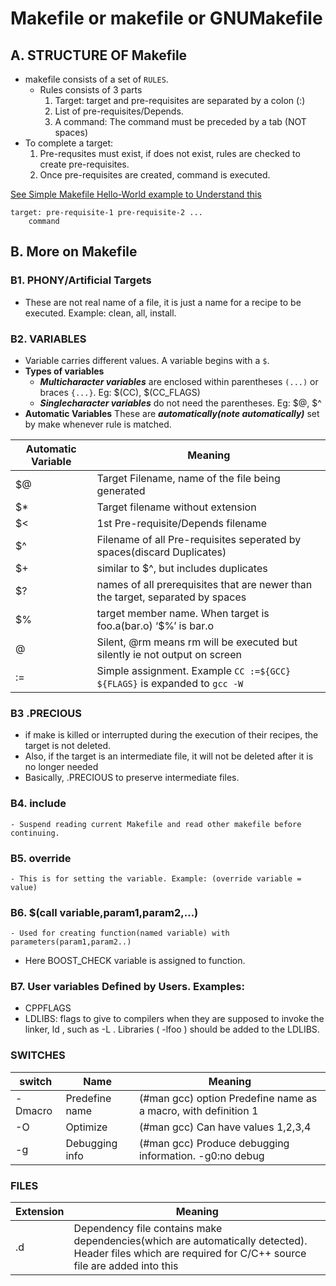 # Makefile or makefile or GNUMakefile

## A. STRUCTURE OF Makefile
- makefile consists of a set of `RULES`.
	- Rules consists of 3 parts 
		1. Target: target and pre-requisites are separated by a colon (:)
		2. List of pre-requisites/Depends.
		3. A command: The command must be preceded by a tab (NOT spaces)
- To complete a target:
	1. Pre-requsites must exist, if does not exist, rules are checked to create pre-requisites.
	2. Once pre-requisites are created, command is executed.

[See Simple Makefile Hello-World example to Understand this](https://github.com/amitkumar50/Code-examples/blob/master/programming_lang/C/Makefile/Examples/hello-world/simple-Makefile-hello-world.md)
```
target: pre-requisite-1 pre-requisite-2 ...
	command
```

## B. More on Makefile
### B1. PHONY/Artificial Targets
- These are not real name of a file, it is just a name for a recipe to be executed. Example: clean, all, install.

### B2. VARIABLES
- Variable carries different values. A variable begins with a `$`.
- **Types of variables**
	- ***Multicharacter variables*** are enclosed within parentheses `(...)` or braces `{...}`. Eg: $(CC), $(CC_FLAGS)
	- ***Singlecharacter variables*** do not need the parentheses. Eg: $@, $^
- **Automatic Variables** These are ***automatically(note automatically)*** set by make whenever rule is matched.

| Automatic Variable | Meaning |
| --- | --- |
| $@ | Target Filename, name of the file being generated |
| $* | Target filename without extension |
| $< | 1st Pre-requisite/Depends filename |
| $^ | Filename of all Pre-requisites seperated by spaces(discard Duplicates) |
| $+ | similar to $^, but includes duplicates |
| $? | names of all prerequisites that are newer than the target, separated by spaces |
| $% | target member name. When target is foo.a(bar.o) ‘$%’ is bar.o |
| @ | Silent, @rm means rm will be executed but silently ie not output on screen |
| := | Simple assignment. Example `CC :=${GCC} ${FLAGS}` is expanded to `gcc -W` |

### B3 .PRECIOUS
  - if make is killed or interrupted during the execution of their recipes, the target is not deleted. 
  - Also, if the target is an intermediate file, it will not be deleted after it is no longer needed
  - Basically, .PRECIOUS to preserve intermediate files.
### B4. include 
	- Suspend reading current Makefile and read other makefile before continuing.
	
### B5. override
	- This is for setting the variable. Example: (override variable = value)
### B6. $(call variable,param1,param2,…)
	- Used for creating function(named variable) with parameters(param1,param2..)
   - Here BOOST_CHECK variable is assigned to function.
### B7. **User variables** Defined by Users. Examples:
   - CPPFLAGS
   - LDLIBS: flags to give to compilers when they are supposed to invoke the linker, ld , such as -L . Libraries ( -lfoo ) should be added to the LDLIBS.
   

### SWITCHES
| switch | Name | Meaning |
| --- | --- | --- |
| -Dmacro | Predefine name| (#man gcc) option Predefine name as a macro, with definition 1 |
| -O | Optimize | (#man gcc) Can have values 1,2,3,4 |
| -g | Debugging info | (#man gcc) Produce debugging information. -g0:no debug |

### FILES

| Extension | Meaning |
| --- | --- |
| .d | Dependency file contains make dependencies(which are automatically detected). Header files which are required for C/C++ source file are added into this |
